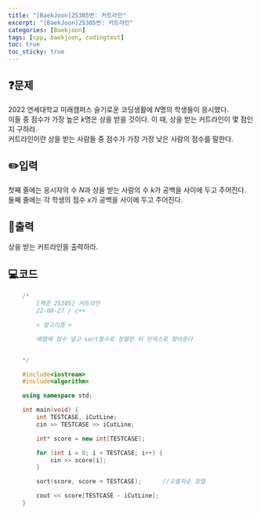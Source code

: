 ```yaml
---
title: "[BaekJoon]25305번: 커트라인"
excerpt: "[BaekJoon]25305번: 커트라인"
categories: [Baekjoon]
tags: [cpp, baekjoon, codingtest]
toc: true
toc_sticky: true
---
```


## ❓문제

2022 연세대학교 미래캠퍼스 슬기로운 코딩생활에 $N$명의 학생들이 응시했다.  
이들 중 점수가 가장 높은 $k$명은 상을 받을 것이다. 이 때, 상을 받는 커트라인이 몇 점인지 구하라.  
커트라인이란 상을 받는 사람들 중 점수가 가장 가장 낮은 사람의 점수를 말한다.  

## ✏️입력

첫째 줄에는 응시자의 수 $N$과 상을 받는 사람의 수 $k$가 공백을 사이에 두고 주어진다.  
둘째 줄에는 각 학생의 점수 $x$가 공백을 사이에 두고 주어진다.

## 📜출력

상을 받는 커트라인을 출력하라.

## 💻코드

```cpp
    /*
        [백준 25305] 커트라인
        22-08-27 / c++

        < 알고리즘 >

        배열에 점수 넣고 sort함수로 정렬한 뒤 인덱스로 찾아준다


    */

    #include<iostream>
    #include<algorithm>

    using namespace std;

    int main(void) {
        int TESTCASE, iCutLine;
        cin >> TESTCASE >> iCutLine;

        int* score = new int[TESTCASE];

        for (int i = 0; i < TESTCASE; i++) {
            cin >> score[i];
        }

        sort(score, score + TESTCASE);		//오름차순 정렬

        cout << score[TESTCASE - iCutLine];
    }
```